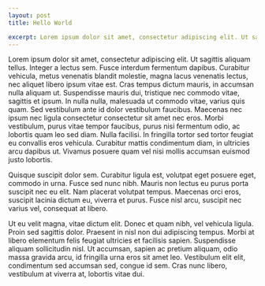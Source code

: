 ```yaml
---
layout: post
title: Hello World

excerpt: Lorem ipsum dolor sit amet, consectetur adipiscing elit. Ut sagittis aliquam tellus. Integer a lectus sem. Fusce interdum fermentum dapibus. Curabitur vehicula, metus venenatis blandit molestie, magna lacus venenatis lectus, nec aliquet libero ipsum vitae est.
---
```


Lorem ipsum dolor sit amet, consectetur adipiscing elit. Ut sagittis aliquam tellus. Integer a lectus sem. Fusce interdum fermentum dapibus. Curabitur vehicula, metus venenatis blandit molestie, magna lacus venenatis lectus, nec aliquet libero ipsum vitae est. Cras tempus dictum mauris, in accumsan nulla aliquam ut. Suspendisse mauris dui, tristique nec commodo vitae, sagittis et ipsum. In nulla nulla, malesuada ut commodo vitae, varius quis quam. Sed vestibulum ante id dolor vestibulum faucibus. Maecenas nec ipsum nec ligula consectetur consectetur sit amet nec eros. Morbi vestibulum, purus vitae tempor faucibus, purus nisi fermentum odio, ac lobortis quam leo sed diam. Nulla facilisi. In fringilla tortor sed tortor feugiat eu convallis eros vehicula. Curabitur mattis condimentum diam, in ultricies arcu dapibus ut. Vivamus posuere quam vel nisi mollis accumsan euismod justo lobortis.

Quisque suscipit dolor sem. Curabitur ligula est, volutpat eget posuere eget, commodo in urna. Fusce sed nunc nibh. Mauris non lectus eu purus porta suscipit nec eu elit. Nam placerat volutpat tempus. Maecenas orci eros, suscipit lacinia dictum eu, viverra et purus. Fusce nisl arcu, suscipit nec varius vel, consequat at libero.

Ut eu velit magna, vitae dictum elit. Donec et quam nibh, vel vehicula ligula. Proin sed sagittis dolor. Praesent in nisl non dui adipiscing tempus. Morbi at libero elementum felis feugiat ultricies et facilisis sapien. Suspendisse aliquam sollicitudin nisl. Ut accumsan, sapien ac pretium aliquam, odio massa gravida arcu, id fringilla urna eros sit amet leo. Vestibulum elit elit, condimentum sed accumsan sed, congue id sem. Cras nunc libero, vestibulum at viverra at, lobortis vitae dui.